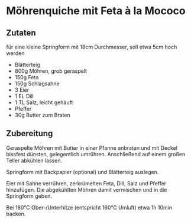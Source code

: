 
# Möhrenquiche mit Feta à la Mococo

## Zutaten 
für eine kleine Springform mit 18cm Durchmesser, soll etwa 5cm hoch werden

- Blätterteig
- 800g Möhren, grob geraspelt
- 150g Feta
- 150g Schlagsahne
- 3 Eier
- 1 EL Dill
- 1 TL Salz, leicht gehäuft
- Pfeffer
- 30g	Butter zum Braten


## Zubereitung

Geraspelte Möhren mit Butter in einer Pfanne anbraten und mit Deckel bissfest dünsten, gelegentlich umrühren. Anschließend auf einem großen Teller abkühlen lassen.

Springform mit Backpapier (optional) und Blätterteig auslegen.

Eier mit Sahne verrühren, zerkrümelten Feta, Dill, Salz und Pfeffer hinzufügen. Die abgekühlten Möhren damit vermischen und in die Springform geben.

Bei 180°C Ober-/Unterhitze (entspricht 160°C Umluft) etwa 1h 10min backen.
